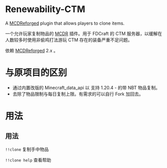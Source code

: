 # Renewability-CTM

 A [MCDReforged](https://github.com/Fallen-Breath/MCDReforged) plugin that allows players to clone items.

 一个允许玩家复制物品的 [MCDR](https://github.com/Fallen-Breath/MCDReforged) 插件。用于 FDCraft 的 CTM 服务器，以缓解在人数较多时使用非偷鸡打法游玩 CTM 存在的装备严重不足问题。

依赖 [MCDReforged](https://github.com/Fallen-Breath/MCDReforged) 2.x 。

# 与原项目的区别

- 通过内置改版的 Minecraft_data_api 以 支持 1.20.4 - 的带 NBT 物品复制。
- 去除了物品限制与每日复制上限。有需求的可以自行 Fork 加回去。

# 用法

## 用法

`!!clone` 复制手中物品

`!!clone help` 查看帮助

